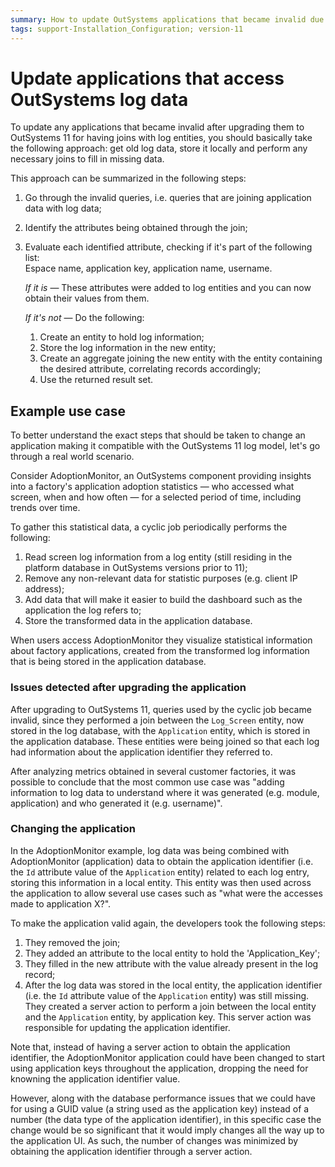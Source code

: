 ```yaml
---
summary: How to update OutSystems applications that became invalid due to the log model changes in OutSystems 11.
tags: support-Installation_Configuration; version-11
---
```


# Update applications that access OutSystems log data

To update any applications that became invalid after upgrading them to OutSystems 11 for having joins with log entities, you should basically take the following approach: get old log data, store it locally and perform any necessary joins to fill in missing data.

This approach can be summarized in the following steps:

1. Go through the invalid queries, i.e. queries that are joining application data with log data;

1. Identify the attributes being obtained through the join;

1. Evaluate each identified attribute, checking if it's part of the following list:  
Espace name, application key, application name, username.

    _If it is_ — These attributes were added to log entities and you can now obtain their values from them.

    _If it's not_ — Do the following:
    
    1. Create an entity to hold log information;
    1. Store the log information in the new entity;
    1. Create an aggregate joining the new entity with the entity containing the desired attribute, correlating records accordingly;
    1. Use the returned result set.


## Example use case

To better understand the exact steps that should be taken to change an application making it compatible with the OutSystems 11 log model, let's go through a real world scenario.

Consider AdoptionMonitor, an OutSystems component providing insights into a factory's application adoption statistics — who accessed what screen, when and how often — for a selected period of time, including trends over time. 

To gather this statistical data, a cyclic job periodically performs the following:

1. Read screen log information from a log entity (still residing in the platform database in  OutSystems versions prior to 11);
1. Remove any non-relevant data for statistic purposes (e.g. client IP address);
1. Add data that will make it easier to build the dashboard such as the application the log refers to;
1. Store the transformed data in the application database.

When users access AdoptionMonitor they visualize statistical information about factory applications, created from the transformed log information that is being stored in the application database.

### Issues detected after upgrading the application

After upgrading to OutSystems 11, queries used by the cyclic job became invalid, since they performed a join between the `Log_Screen` entity, now stored in the log database, with the `Application` entity, which is stored in the application database. These entities were being joined so that each log had information about the application identifier they referred to.

After analyzing metrics obtained in several customer factories, it was possible to conclude that the most common use case was "adding information to log data to understand where it was generated (e.g. module, application) and who generated it (e.g. username)".

### Changing the application

In the AdoptionMonitor example, log data was being combined with AdoptionMonitor (application) data to obtain the application identifier (i.e. the `Id` attribute value of the `Application` entity) related to each log entry, storing this information in a local entity. This entity was then used across the application to allow several use cases such as "what were the accesses made to application X?".

To make the application valid again, the developers took the following steps:

1. They removed the join;
1. They added an attribute to the local entity to hold the 'Application_Key';
1. They filled in the new attribute with the value already present in the log record;
1. After the log data was stored in the local entity, the application identifier (i.e. the `Id` attribute value of the `Application` entity) was still missing. They created a server action to perform a join between the local entity and the `Application` entity, by application key. This server action was responsible for updating the application identifier.

Note that, instead of having a server action to obtain the application identifier, the AdoptionMonitor application could have been changed to start using application keys throughout the application, dropping the need for knowning the application identifier value.  

However, along with the database performance issues that we could have for using a GUID value (a string used as the application key) instead of a number (the data type of the application identifier), in this specific case the change would be so significant that it would imply changes all the way up to the application UI. As such, the number of changes was minimized by obtaining the application identifier through a server action.

